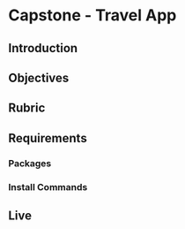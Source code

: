 # Capstone - Travel App

## Introduction

## Objectives



## Rubric

## Requirements

### Packages


### Install Commands



## Live
